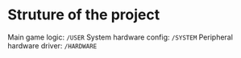 # Struture of the project
Main game logic:  `/USER`
System hardware config: `/SYSTEM`
Peripheral hardware driver: `/HARDWARE`
